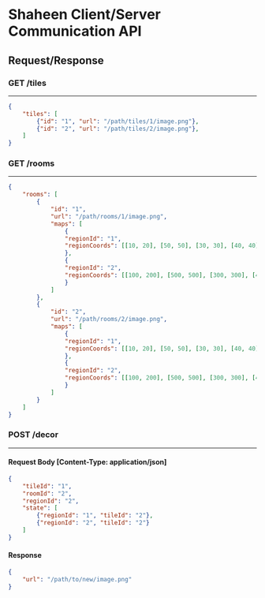 # Shaheen Client/Server Communication API

## Request/Response
### GET /tiles
-----------------------------------------------------
```json
{
    "tiles": [
        {"id": "1", "url": "/path/tiles/1/image.png"},
        {"id": "2", "url": "/path/tiles/2/image.png"},
    ]
}
```

### GET /rooms
----------------------------------------------------
```json
{
    "rooms": [
        {
            "id": "1",
            "url": "/path/rooms/1/image.png", 
            "maps": [
                {
                "regionId": "1",
                "regionCoords": [[10, 20], [50, 50], [30, 30], [40, 40]]
                },
                {
                "regionId": "2",
                "regionCoords": [[100, 200], [500, 500], [300, 300], [400, 400]]
                }
            ]
        },
        {
            "id": "2",
            "url": "/path/rooms/2/image.png", 
            "maps": [
                {
                "regionId": "1",
                "regionCoords": [[10, 20], [50, 50], [30, 30], [40, 40]]
                },
                {
                "regionId": "2",
                "regionCoords": [[100, 200], [500, 500], [300, 300], [400, 400]]
                }
            ]
        }
    ]
}
```

### POST /decor
-----------------------------------------------------
#### Request Body  [Content-Type: application/json]
```json
{
    "tileId": "1",
    "roomId": "2",
    "regionId": "2",
    "state": [
        {"regionId": "1", "tileId": "2"},
        {"regionId": "2", "tileId": "2"}
    ]
}
```

#### Response 
```json
{
    "url": "/path/to/new/image.png"
}

```
